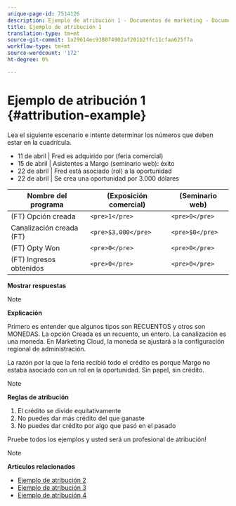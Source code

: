 ```yaml
---
unique-page-id: 7514126
description: Ejemplo de atribución 1 - Documentos de marketing - Documentación del producto
title: Ejemplo de atribución 1
translation-type: tm+mt
source-git-commit: 1a29614ec938074902af201b2ffc11cfaa625f7a
workflow-type: tm+mt
source-wordcount: '172'
ht-degree: 0%

---
```



# Ejemplo de atribución 1 {#attribution-example}

Lea el siguiente escenario e intente determinar los números que deben estar en la cuadrícula.

* 11 de abril | Fred es adquirido por (feria comercial)
* 15 de abril | Asistentes a Margo (seminario web): éxito
* 22 de abril | Fred está asociado (rol) a la oportunidad
* 22 de abril | Se crea una oportunidad por 3.000 dólares

| Nombre del programa | (Exposición comercial) | (Seminario web) |
|---|---|---|
| (FT) Opción creada | `<pre>1</pre>` | `<pre>0</pre>` |
| Canalización creada (FT) | `<pre>$3,000</pre>` | `<pre>$0</pre>` |
| (FT) Opty Won | `<pre>0</pre>` | `<pre>0</pre>` |
| (FT) Ingresos obtenidos | `<pre>0</pre>` | `<pre>0</pre>` |

**Mostrar respuestas**

>[!NOTE]
>
>**Explicación**
>
>Primero es entender que algunos tipos son RECUENTOS y otros son MONEDAS. La opción Creada es un recuento, un entero. La canalización es una moneda. En Marketing Cloud, la moneda se ajustará a la configuración regional de administración.
>
>La razón por la que la feria recibió todo el crédito es porque Margo no estaba asociado con un rol en la oportunidad. Sin papel, sin crédito.

>[!NOTE]
>
>**Reglas de atribución**
>
>1. El crédito se divide equitativamente
>1. No puedes dar más crédito del que ganaste
>1. No puedes dar crédito por algo que pasó en el pasado


Pruebe todos los ejemplos y usted será un profesional de atribución!

>[!NOTE]
>
>**Artículos relacionados**
>
>* [Ejemplo de atribución 2](attribution-example-2.md)
>* [Ejemplo de atribución 3](attribution-example-3.md)
>* [Ejemplo de atribución 4](attribution-example-4.md)

